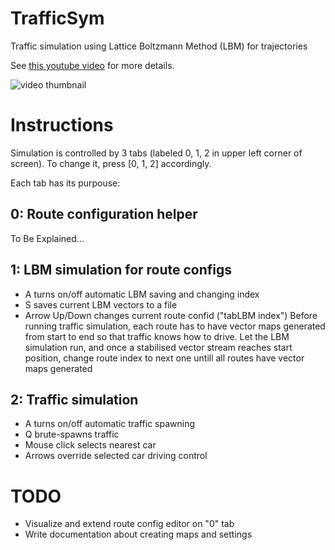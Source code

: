 # TrafficSym
Traffic simulation using Lattice Boltzmann Method (LBM) for trajectories

See [this youtube video](https://www.youtube.com/watch?v=rK6cf9I1Hfw) for more details.

![video thumbnail](https://img.youtube.com/vi/rK6cf9I1Hfw/0.jpg)


# Instructions
Simulation is controlled by 3 tabs (labeled 0, 1, 2 in upper left corner of screen). To change it, press [0, 1, 2] accordingly.

Each tab has its purpouse:
## 0: Route configuration helper
To Be Explained...
## 1: LBM simulation for route configs
- A turns on/off automatic LBM saving and changing index
- S saves current LBM vectors to a file
- Arrow Up/Down changes current route confid ("tabLBM index")
Before running traffic simulation, each route has to have vector maps generated from start to end so that traffic knows how to drive.
Let the LBM simulation run, and once a stabilised vector stream reaches start position, change route index to next one untill all routes have vector maps generated
## 2: Traffic simulation
- A turns on/off automatic traffic spawning
- Q brute-spawns traffic 
- Mouse click selects nearest car
- Arrows override selected car driving control


# TODO
- Visualize and extend route config editor on "0" tab
- Write documentation about creating maps and settings
